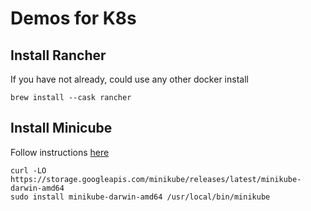 # Demos for K8s

## Install Rancher

If you have not already, could use any other docker install 
```
brew install --cask rancher
```

## Install Minicube

Follow instructions [here](https://minikube.sigs.k8s.io/docs/start/?arch=%2Fmacos%2Fx86-64%2Fstable%2Fbinary+download)

```
curl -LO https://storage.googleapis.com/minikube/releases/latest/minikube-darwin-amd64
sudo install minikube-darwin-amd64 /usr/local/bin/minikube
```

#